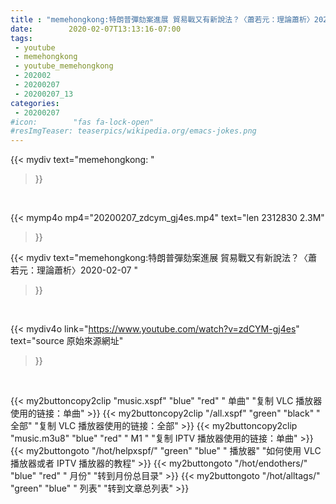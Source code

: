 ```yaml
---
title : "memehongkong:特朗普彈劾案進展 貿易戰又有新說法？〈蕭若元：理論蕭析〉2020-02-07 "
date:        2020-02-07T13:13:16-07:00
tags:
 - youtube
 - memehongkong
 - youtube_memehongkong
 - 202002
 - 20200207
 - 20200207_13
categories:
 - 20200207
#icon:        "fas fa-lock-open"
#resImgTeaser: teaserpics/wikipedia.org/emacs-jokes.png
---
```


{{< mydiv text="memehongkong: "
>}}
<br>


{{< mymp4o mp4="20200207_zdcym_gj4es.mp4"
text="len 2312830    2.3M"
>}}


{{< mydiv text="memehongkong:特朗普彈劾案進展 貿易戰又有新說法？〈蕭若元：理論蕭析〉2020-02-07 "
>}}
<br>

{{< mydiv4o link="https://www.youtube.com/watch?v=zdCYM-gj4es"
text="source 原始來源網址"
>}}


<br>





{{< my2buttoncopy2clip "music.xspf"        "blue"   "red"    " 单曲"  "复制 VLC 播放器使用的链接：单曲" >}} {{< my2buttoncopy2clip "/all.xspf"         "green"  "black"  " 全部"  "复制 VLC 播放器使用的链接：全部" >}} {{< my2buttoncopy2clip "music.m3u8"        "blue"   "red"    " M1 "    "复制 IPTV 播放器使用的链接：单曲" >}} {{< my2buttongoto      "/hot/helpxspf/"    "green"  "blue"   " 播放器" "如何使用 VLC 播放器或者 IPTV 播放器的教程" >}} {{< my2buttongoto      "/hot/endothers/"   "blue"   "red"    " 月份"   "转到月份总目录" >}} {{< my2buttongoto      "/hot/alltags/"     "green"  "blue"   " 列表"   "转到文章总列表" >}} 
